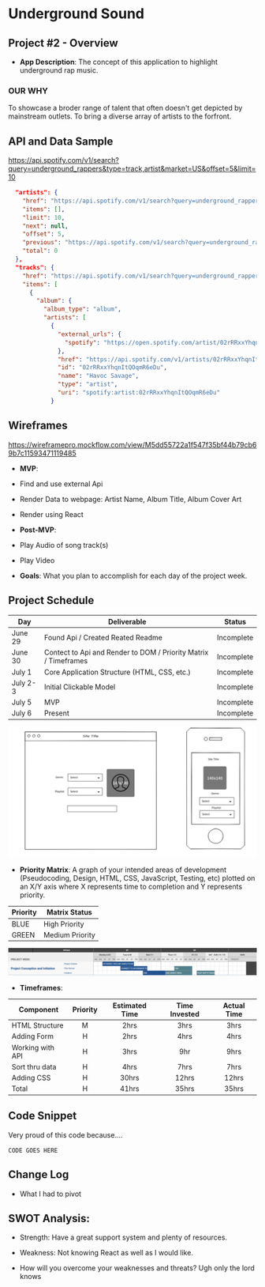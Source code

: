 # Underground Sound


## Project #2 - Overview 

- **App Description**: The concept of this application to highlight underground rap music.

### OUR WHY
To showcase a broder range of talent that often doesn't get depicted by mainstream outlets. To bring a diverse array of artists to the forfront. 

## API and Data Sample

https://api.spotify.com/v1/search?query=underground_rappers&type=track,artist&market=US&offset=5&limit=10

``` JSON {
  "artists": {
    "href": "https://api.spotify.com/v1/search?query=underground_rappers&type=artist&market=US&offset=5&limit=10",
    "items": [],
    "limit": 10,
    "next": null,
    "offset": 5,
    "previous": "https://api.spotify.com/v1/search?query=underground_rappers&type=artist&market=US&offset=0&limit=10",
    "total": 0
  },
  "tracks": {
    "href": "https://api.spotify.com/v1/search?query=underground_rappers&type=track&market=US&offset=5&limit=10",
    "items": [
      {
        "album": {
          "album_type": "album",
          "artists": [
            {
              "external_urls": {
                "spotify": "https://open.spotify.com/artist/02rRRxxYhqnItQOqmR6eDu"
              },
              "href": "https://api.spotify.com/v1/artists/02rRRxxYhqnItQOqmR6eDu",
              "id": "02rRRxxYhqnItQOqmR6eDu",
              "name": "Havoc Savage",
              "type": "artist",
              "uri": "spotify:artist:02rRRxxYhqnItQOqmR6eDu"
            }
```

## Wireframes

https://wireframepro.mockflow.com/view/M5dd55722a1f547f35bf44b79cb69b7c11593471119485

- **MVP**: 

- Find and use external Api 
- Render Data to webpage: Artist Name, Album Title, Album Cover Art 
- Render using React 


- **Post-MVP**: 

- Play Audio of song track(s)
- Play Video

- **Goals**: What you plan to accomplish for each day of the project week.

## Project Schedule

|  Day | Deliverable | Status
|---|---| ---|
|June 29| Found Api / Created Reated Readme | Incomplete
|June 30| Contect to Api and Render to DOM / Priority Matrix / Timeframes | Incomplete
|July 1| Core Application Structure (HTML, CSS, etc.) | Incomplete
|July 2-3| Initial Clickable Model  | Incomplete
|July 5| MVP | Incomplete
|July 6| Present | Incomplete

![alt text](images/Wireframe.png "Project Schedule")

- **Priority Matrix**: A graph of your intended areas of development (Pseudocoding, Design, HTML, CSS, JavaScript, Testing, etc) plotted on an X/Y axis where X represents time to completion and Y represents priority.


|  Priority | Matrix Status | 
|---|---|
|BLUE| High Priority 
|GREEN| Medium Priority


![alt text](images/Project_Schedule_Matrix.png "Priority Matrix")

- **Timeframes**: 

| Component | Priority | Estimated Time | Time Invested | Actual Time |
| --- | :---: |  :---: | :---: | :---: |
| HTML Structure | M | 2hrs| 3hrs | 3hrs |
| Adding Form | H | 2hrs | 4hrs | 4hrs|
| Working with API | H | 3hrs| 9hr | 9hrs |
| Sort thru data | H | 4hrs| 7hrs | 7hrs |
| Adding CSS | H | 30hrs| 12hrs | 12hrs |
| Total | H | 41hrs| 35hrs | 35hrs |


## Code Snippet

Very proud of this code because....

```
CODE GOES HERE 

```

## Change Log
- What I had to pivot 

## SWOT Analysis: 
- Strength: Have a great support system and plenty of resources. 

- Weakness: Not knowing React as well as I would like. 

- How will you overcome your weaknesses and threats? Ugh only the lord knows 
